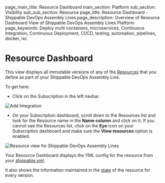 page_main_title: Resource Dashboard
main_section: Platform
sub_section: Visibility
sub_sub_section: Resource
page_title: Resource Dashboard - Shippable DevOps Assembly Lines
page_description: Overview of Resource Dashboard View of Shippable DevOps Assembly Lines Platform
page_keywords: Deploy multi containers, microservices, Continuous Integration, Continuous Deployment, CI/CD, testing, automation, pipelines, docker, lxc

# Resource Dashboard

This view displays all immutable versions of any of the [Resources](/platform/workflow/resource/overview) that you define as part of your Shippable DevOps Assembly Line.

To get here:

* Click on the Subscription in the left navbar.

<img src="/images/getting-started/account-settings.png" alt="Add Integration">

* On your Subscription dashboard, scroll down to the Resources list and look for the Resource name in the **Name column** and click on it. If you cannot see the Resources list, click on the **Eye** icon on your Subscription dashboard and make sure the **View resources** option is enabled.

<img src="/images/platform/visibility/resource-view-grid.png" alt="Resource view for Shippable DevOps Assembly Lines" style="vertical-align: middle;display: block;margin-left: auto;margin-right: auto;"/>

Your Resource Dashboard displays the YML config for the resource from your [shippable.yml](/platform/workflow/config).

It also shows the information maintained in the [state](/platform/workflow/state/overview) of the resource for every version.
